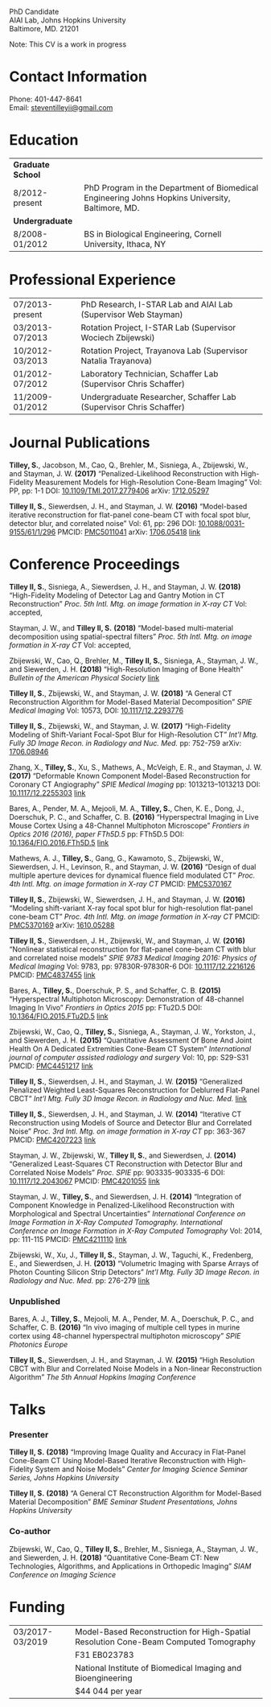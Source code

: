 PhD Candidate  
AIAI Lab, Johns Hopkins University  
Baltimore, MD. 21201

Note: This CV is a work in progress

# Contact Information

Phone: 401-447-8641  
Email:
<steventilleyii@gmail.com>

# Education

|                     |                                                                                                  |
| :------------------ | ------------------------------------------------------------------------------------------------ |
| **Graduate School** |                                                                                                  |
| 8/2012-present      | PhD Program in the Department of Biomedical Engineering Johns Hopkins University, Baltimore, MD. |
| **Undergraduate**   |                                                                                                  |
| 8/2008-01/2012      | BS in Biological Engineering, Cornell University, Ithaca, NY                                     |

# Professional Experience

|                 |                                                                    |
| :-------------- | :----------------------------------------------------------------- |
| 07/2013-present | PhD Research, I-STAR Lab and AIAI Lab (Supervisor Web Stayman)     |
| 03/2013-07/2013 | Rotation Project, I-STAR Lab (Supervisor Wociech Zbijewski)        |
| 10/2012-03/2013 | Rotation Project, Trayanova Lab (Supervisor Natalia Trayanova)     |
| 01/2012-07/2012 | Laboratory Technician, Schaffer Lab (Supervisor Chris Schaffer)    |
| 11/2009-01/2012 | Undergraduate Researcher, Schaffer Lab (Supervisor Chris Schaffer) |

# Journal Publications

**Tilley, S.**, Jacobson, M., Cao, Q., Brehler, M., Sisniega, A.,
Zbijewski, W., and Stayman, J. W. **(2017)** “Penalized-Likelihood
Reconstruction with High-Fidelity Measurement Models for High-Resolution
Cone-Beam Imaging” Vol: PP, pp: 1-1 DOI:
[10.1109/TMI.2017.2779406](https://doi.org/10.1109/TMI.2017.2779406)
arXiv: [1712.05297](https://arxiv.org/abs/1712.05297)

**Tilley II, S.**, Siewerdsen, J. H., and Stayman, J. W. **(2016)**
“Model-based iterative reconstruction for flat-panel cone-beam CT with
focal spot blur, detector blur, and correlated noise” Vol: 61, pp: 296
DOI:
[10.1088/0031-9155/61/1/296](https://doi.org/10.1088/0031-9155/61/1/296)
PMCID:
[PMC5011041](https://www.ncbi.nlm.nih.gov/pmc/articles/PMC5011041)
arXiv: [1706.05418](https://arxiv.org/abs/1706.05418)
[link](http://stacks.iop.org/0031-9155/61/i=1/a=296)

# Conference Proceedings

**Tilley II, S.**, Sisniega, A., Siewerdsen, J. H., and Stayman, J. W.
**(2018)** “High-Fidelity Modeling of Detector Lag and Gantry Motion in
CT Reconstruction” *Proc. 5th Intl. Mtg. on image formation in X-ray CT*
Vol: accepted,

Stayman, J. W., and **Tilley II, S.** **(2018)** “Model-based
multi-material decomposition using spatial-spectral filters” *Proc. 5th
Intl. Mtg. on image formation in X-ray CT* Vol: accepted,

Zbijewski, W., Cao, Q., Brehler, M., **Tilley II, S.**, Sisniega, A.,
Stayman, J. W., and Siewerden, J. H. **(2018)** “High-Resolution Imaging
of Bone Health” *Bulletin of the American Physical Society*
[link](http://meetings.aps.org/Meeting/MAR18/Session/H32.5)

**Tilley II, S.**, Zbijewski, W., and Stayman, J. W. **(2018)** “A
General CT Reconstruction Algorithm for Model-Based Material
Decomposition” *SPIE Medical Imaging* Vol: 10573, DOI:
[10.1117/12.2293776](https://doi.org/10.1117/12.2293776)

**Tilley II, S.**, Zbijewski, W., and Stayman, J. W. **(2017)**
“High-Fidelity Modeling of Shift-Variant Focal-Spot Blur for
High-Resolution CT” *Int’l Mtg. Fully 3D Image Recon. in Radiology and
Nuc. Med.* pp: 752-759 arXiv:
[1706.08946](https://arxiv.org/abs/1706.08946)

Zhang, X., **Tilley, S.**, Xu, S., Mathews, A., McVeigh, E. R., and
Stayman, J. W. **(2017)** “Deformable Known Component Model-Based
Reconstruction for Coronary CT Angiography” *SPIE Medical Imaging* pp:
1013213–1013213 DOI:
[10.1117/12.2255303](https://doi.org/10.1117/12.2255303)
[link](http://proceedings.spiedigitallibrary.org/pdfaccess.ashx?url=/data/conferences/spiep/91903/1013213.pdf)

Bares, A., Pender, M. A., Mejooli, M. A., **Tilley, S.**, Chen, K. E.,
Dong, J., Doerschuk, P. C., and Schaffer, C. B. **(2016)**
“Hyperspectral Imaging in Live Mouse Cortex Using a 48-Channel
Multiphoton Microscope” *Frontiers in Optics 2016 (2016), paper FTh5D.5*
pp: FTh5D.5 DOI:
[10.1364/FIO.2016.FTh5D.5](https://doi.org/10.1364/FIO.2016.FTh5D.5)
[link](https://www.osapublishing.org/abstract.cfm?uri=FiO-2016-FTh5D.5)

Mathews, A. J., **Tilley, S.**, Gang, G., Kawamoto, S., Zbijewski, W.,
Siewerdsen, J. H., Levinson, R., and Stayman, J. W. **(2016)** “Design
of dual multiple aperture devices for dynamical fluence field modulated
CT” *Proc. 4th Intl. Mtg. on image formation in X-ray CT* PMCID:
[PMC5370167](https://www.ncbi.nlm.nih.gov/pmc/articles/PMC5370167)

**Tilley II, S.**, Zbijewski, W., Siewerdsen, J. H., and Stayman, J. W.
**(2016)** “Modeling shift-variant X-ray focal spot blur for
high-resolution flat-panel cone-beam CT” *Proc. 4th Intl. Mtg. on image
formation in X-ray CT* PMCID:
[PMC5370169](https://www.ncbi.nlm.nih.gov/pmc/articles/PMC5370169)
arXiv: [1610.05288](https://arxiv.org/abs/1610.05288)

**Tilley II, S.**, Siewerdsen, J. H., Zbijewski, W., and Stayman, J. W.
**(2016)** “Nonlinear statistical reconstruction for flat-panel
cone-beam CT with blur and correlated noise models” *SPIE 9783 Medical
Imaging 2016: Physics of Medical Imaging* Vol: 9783, pp: 97830R-97830R-6
DOI: [10.1117/12.2216126](https://doi.org/10.1117/12.2216126) PMCID:
[PMC4837455](https://www.ncbi.nlm.nih.gov/pmc/articles/PMC4837455)
[link](https://www.spiedigitallibrary.org/conference-proceedings-of-spie/9783/1/Nonlinear-statistical-reconstruction-for-flat-panel-cone-beam-CT-with/10.1117/12.2216126.short)

Bares, A., **Tilley, S.**, Doerschuk, P. S., and Schaffer, C. B.
**(2015)** “Hyperspectral Multiphoton Microscopy: Demonstration of
48-channel Imaging In Vivo” *Frontiers in Optics 2015* pp: FTu2D.5 DOI:
[10.1364/FIO.2015.FTu2D.5](https://doi.org/10.1364/FIO.2015.FTu2D.5)
[link](https://www.osapublishing.org/abstract.cfm?URI=FiO-2015-FTu2D.5)

Zbijewski, W., Cao, Q., **Tilley, S.**, Sisniega, A., Stayman, J. W.,
Yorkston, J., and Siewerden, J. H. **(2015)** “Quantitative Assessment
Of Bone And Joint Health On A Dedicated Extremities Cone-Beam CT System”
*International journal of computer assisted radiology and surgery* Vol:
10, pp: S29-S31 PMCID:
[PMC4451217](https://www.ncbi.nlm.nih.gov/pmc/articles/PMC4451217)
[link](https://www.ncbi.nlm.nih.gov/pmc/articles/PMC4451217/)

**Tilley II, S.**, Siewerdsen, J. H., and Stayman, J. W. **(2015)**
“Generalized Penalized Weighted Least-Squares Reconstruction for
Deblurred Flat-Panel CBCT” *Int’l Mtg. Fully 3D Image Recon. in
Radiology and Nuc. Med.*
[link](http://aiai.jhu.edu/papers/Fully3D2015_tilley.pdf)

**Tilley II, S.**, Siewerdsen, J. H., and Stayman, J. W. **(2014)**
“Iterative CT Reconstruction using Models of Source and Detector Blur
and Correlated Noise” *Proc. 3rd Intl. Mtg. on image formation in X-ray
CT* pp: 363-367 PMCID:
[PMC4207223](https://www.ncbi.nlm.nih.gov/pmc/articles/PMC4207223)
[link](http://www.ucair.med.utah.edu/CTmeeting/ProceedingsCTMeeting2014.pdf)

Stayman, J. W., Zbijewski, W., **Tilley II, S.**, and Siewerdsen, J.
**(2014)** “Generalized Least-Squares CT Reconstruction with Detector
Blur and Correlated Noise Models” *Proc. SPIE* pp: 903335-903335-6 DOI:
[10.1117/12.2043067](https://doi.org/10.1117/12.2043067) PMCID:
[PMC4201055](https://www.ncbi.nlm.nih.gov/pmc/articles/PMC4201055)
[link](http://dx.doi.org/10.1117/12.2043067)

Stayman, J. W., **Tilley, S.**, and Siewerdsen, J. H. **(2014)**
“Integration of Component Knowledge in Penalized-Likelihood
Reconstruction with Morphological and Spectral Uncertainties”
*International Conference on Image Formation in X-Ray Computed
Tomography. International Conference on Image Formation in X-Ray
Computed Tomography* Vol: 2014, pp: 111-115 PMCID:
[PMC4211110](https://www.ncbi.nlm.nih.gov/pmc/articles/PMC4211110)
[link](https://www.ncbi.nlm.nih.gov/pmc/articles/PMC4211110/)

Zbijewski, W., Xu, J., **Tilley II, S.**, Stayman, J. W., Taguchi, K.,
Fredenberg, E., and Siewerdsen, J. H. **(2013)** “Volumetric Imaging
with Sparse Arrays of Photon Counting Silicon Strip Detectors” *Int’l
Mtg. Fully 3D Image Recon. in Radiology and Nuc. Med.* pp: 276-279
[link](http://www.fully3d.org/2013/Fully3D2013Proceedings.pdf)

### Unpublished

Bares, A. J., **Tilley, S.**, Mejooli, M. A., Pender, M. A., Doerschuk,
P. C., and Schaffer, C. B. **(2016)** “In vivo imaging of multiple cell
types in murine cortex using 48-channel hyperspectral multiphoton
microscopy” *SPIE Photonics Europe*

**Tilley II, S.**, Siewerdsen, J. H., and Stayman, J. W. **(2015)**
“High Resolution CBCT with Blur and Correlated Noise Models in a
Non-linear Reconstruction Algorithm” *The 5th Annual Hopkins Imaging
Conference*

# Talks

### Presenter

**Tilley II, S.** **(2018)** “Improving Image Quality and Accuracy in
Flat-Panel Cone-Beam CT Using Model-Based Iterative Reconstruction with
High-Fidelity System and Noise Models” *Center for Imaging Science
Seminar Series, Johns Hopkins University*

**Tilley II, S.** **(2018)** “A General CT Reconstruction Algorithm for
Model-Based Material Decomposition” *BME Seminar Student Presentations,
Johns Hopkins University*

### Co-author

Zbijewski, W., Cao, Q., **Tilley II, S.**, Brehler, M., Sisniega, A.,
Stayman, J. W., and Siewerden, J. H. **(2018)** “Quantitative Cone-Beam
CT: New Technologies, Algorithms, and Applications in Orthopedic
Imaging” *SIAM Conference on Imaging
Science*

# Funding

|                 |                                                                                      |
| :-------------- | :----------------------------------------------------------------------------------- |
| 03/2017-03/2019 | Model-Based Reconstruction for High-Spatial Resolution Cone-Beam Computed Tomography |
|                 | F31 EB023783                                                                         |
|                 | National Institute of Biomedical Imaging and Bioengineering                          |
|                 | $44 044 per year                                                                     |
